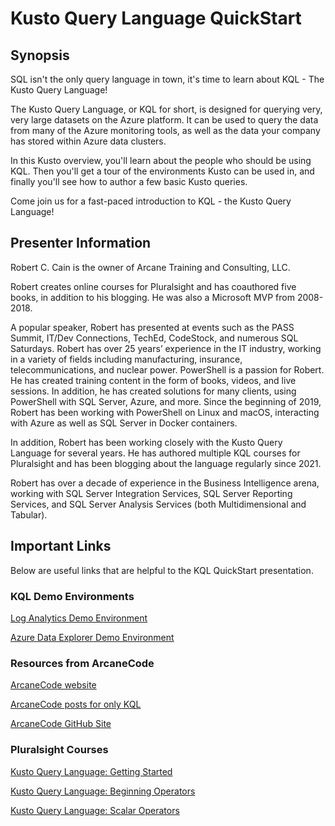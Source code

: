 # Kusto Query Language QuickStart

## Synopsis

SQL isn't the only query language in town, it's time to learn about KQL - The Kusto Query Language!

The Kusto Query Language, or KQL for short, is designed for querying very, very large datasets on the Azure platform. It can be used to query the data from many of the Azure monitoring tools, as well as the data your company has stored within Azure data clusters.

In this Kusto overview, you'll learn about the people who should be using KQL. Then you'll get a tour of the environments Kusto can be used in, and finally you'll see how to author a few basic Kusto queries.

Come join us for a fast-paced introduction to KQL - the Kusto Query Language!

## Presenter Information

Robert C. Cain is the owner of Arcane Training and Consulting, LLC.

Robert creates online courses for Pluralsight and has coauthored five books, in addition to his blogging. He was also a Microsoft MVP from 2008-2018.

A popular speaker, Robert has presented at events such as the PASS Summit, IT/Dev Connections, TechEd, CodeStock, and numerous SQL Saturdays. Robert has over 25 years’ experience in the IT industry, working in a variety of fields including manufacturing, insurance, telecommunications, and nuclear power.
PowerShell is a passion for Robert. He has created training content in the form of books, videos, and live sessions. In addition, he has created solutions for many clients, using PowerShell with SQL Server, Azure, and more. Since the beginning of 2019, Robert has been working with PowerShell on Linux and macOS, interacting with Azure as well as SQL Server in Docker containers.

In addition, Robert has been working closely with the Kusto Query Language for several years. He has authored multiple KQL courses for Pluralsight and has been blogging about the language regularly since 2021.

Robert has over a decade of experience in the Business Intelligence arena, working with SQL Server Integration Services, SQL Server Reporting Services, and SQL Server Analysis Services (both Multidimensional and Tabular).
 
## Important Links

Below are useful links that are helpful to the KQL QuickStart presentation.

### KQL Demo Environments

[Log Analytics Demo Environment](https://portal.azure.com/#view/Microsoft_Azure_Monitoring_Logs/DemoLogsBlade)

[Azure Data Explorer Demo Environment](https://dataexplorer.azure.com/clusters/help/databases/Samples)

### Resources from ArcaneCode

[ArcaneCode website](https://arcanecode.com)

[ArcaneCode posts for only KQL](https://arcanecode.com/tag/kusto)

[ArcaneCode GitHub Site](https://github.com/arcanecode)

### Pluralsight Courses

[Kusto Query Language: Getting Started](https://app.pluralsight.com/library/courses/kusto-query-language-getting-started/table-of-contents)

[Kusto Query Language: Beginning Operators](https://app.pluralsight.com/library/courses/kusto-query-language-operators/table-of-contents)

[Kusto Query Language: Scalar Operators](https://app.pluralsight.com/library/courses/kusto-query-language-scalar-operators/table-of-contents)
